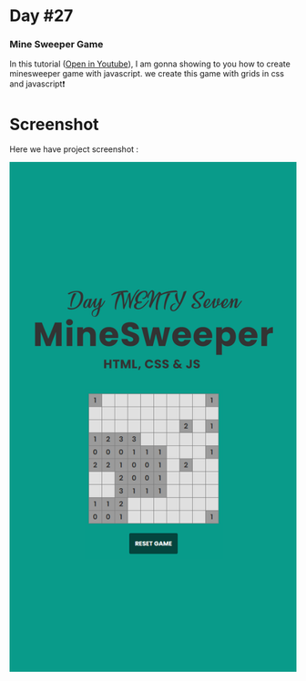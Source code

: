 # Day #27

### Mine Sweeper Game
In this tutorial ([Open in Youtube](https://youtu.be/qjpWSrzBxg8)),  I am gonna showing to you how to create minesweeper game with javascript. we create this game with grids in css and javascript❗️

# Screenshot
Here we have project screenshot :

![screenshot](27-ScreenShot.png)